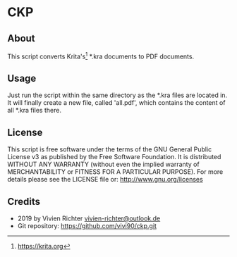 CKP
===

About
-----
This script converts Krita's[^1] *.kra documents to PDF documents.

Usage
-----
Just run the script within the same directory as the *.kra files are located in.
It will finally create a new file, called 'all.pdf', which contains the content of all *.kra files there.

License
-------
This script is free software under the terms of the GNU General Public License v3 as published by the Free Software Foundation. 
It is distributed WITHOUT ANY WARRANTY (without even the implied warranty of MERCHANTABILITY or FITNESS FOR A PARTICULAR PURPOSE). 
For more details please see the LICENSE file or: http://www.gnu.org/licenses

Credits
-------
* 2019 by Vivien Richter vivien-richter@outlook.de
* Git repository: https://github.com/vivi90/ckp.git

[^1]: https://krita.org
